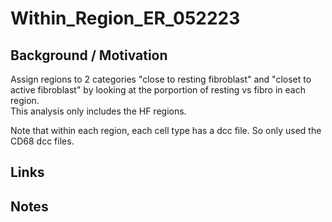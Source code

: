 # Within\_Region\_ER\_052223

## Background / Motivation
Assign regions to 2 categories "close to resting fibroblast" and "closet to active fibroblast" by looking at the porportion of resting vs fibro in each region.<br>
This analysis only includes the HF regions.

Note that within each region, each cell type has a dcc file. So only used the CD68 dcc files. 
## Links



## Notes
